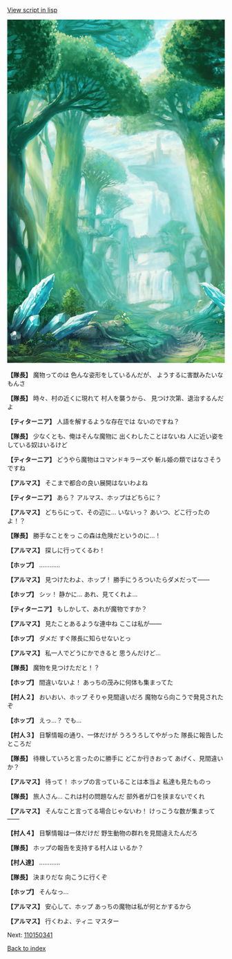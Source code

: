 [View script in lisp](../scripts/110150331.txt)

![forest.png](../images/backgrounds/forest.png)

**【隊長】**
魔物ってのは
色んな姿形をしているんだが、
ようするに害獣みたいなもんさ

**【隊長】**
時々、村の近くに現れて
村人を襲うから、
見つけ次第、退治するんだよ

**【ティターニア】**
人語を解するような存在では
ないのですね？

**【隊長】**
少なくとも、俺はそんな魔物に
出くわしたことはないね
人に近い姿をしている奴はいるけど

**【ティターニア】**
どうやら魔物はコマンドキラーズや
斬ル姫の類ではなさそうですね

**【アルマス】**
そこまで都合の良い展開はないわよね

**【ティターニア】**
あら？
アルマス、ホップはどちらに？

**【アルマス】**
どちらにって、その辺に…
いないっ？
あいつ、どこ行ったのよ！？

**【隊長】**
勝手なことをっ
この森は危険だというのに…！

**【アルマス】**
探しに行ってくるわ！

**【ホップ】**
…………

**【アルマス】**
見つけたわよ、ホップ！
勝手にうろついたらダメだって――

**【ホップ】**
シッ！
静かに…
あれ、見てくれよ…

**【ティターニア】**
もしかして、あれが魔物ですか？

**【アルマス】**
見たことあるような連中ね
ここは私が――

**【ホップ】**
ダメだ
すぐ隊長に知らせないとっ

**【アルマス】**
私一人でどうにかできると
思うんだけど…

**【隊長】**
魔物を見つけただと！？

**【ホップ】**
間違いないよ！
あっちの茂みに何体も集まってた

**【村人２】**
おいおい、ホップ
そりゃ見間違いだろ
魔物なら向こうで発見されたぞ

**【ホップ】**
えっ…？
でも…

**【村人３】**
目撃情報の通り、一体だけが
うろうろしてやがった
隊長に報告したところだ

**【隊長】**
待機していろと言ったのに勝手に
どこか行きおって
あげく、見間違いか？

**【アルマス】**
待って！
ホップの言っていることは本当よ
私達も見たものっ

**【隊長】**
旅人さん…
これは村の問題なんだ
部外者が口を挟まないでくれ

**【アルマス】**
そんなこと言ってる場合じゃないわ！
けっこうな数が集まって――

**【村人４】**
目撃情報は一体だけだ
野生動物の群れを見間違えたんだろ

**【隊長】**
ホップの報告を支持する村人は
いるか？

**【村人達】**
…………

**【隊長】**
決まりだな
向こうに行くぞ

**【ホップ】**
そんなっ…

**【アルマス】**
安心して、ホップ
あっちの魔物は私が何とかするから

**【アルマス】**
行くわよ、ティニ
マスター

Next: [110150341](110150341.md)

[Back to index](index.md)
